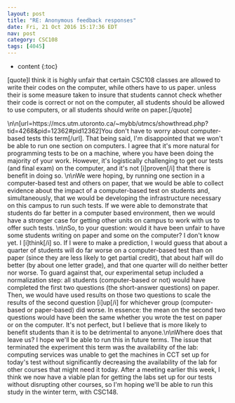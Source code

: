 ```yaml
---
layout: post
title: "RE: Anonymous feedback responses"
date: Fri, 21 Oct 2016 15:17:36 EDT
nav: post
category: CSC108
tags: [4045]
---
```


* content
{:toc}

[quote]I think it is highly unfair that certain CSC108 classes are allowed to write their codes on the computer, while others have to us paper. unless their is some measure taken to insure that students cannot check whether their code is correct or not on the computer, all students should be allowed to use computers, or all students should write on paper.[/quote]
<!-- more -->
<p>\n\n[url=https://mcs.utm.utoronto.ca/~mybb/utmcs/showthread.php?tid=4268&pid=12362#pid12362]You don't have to worry about computer-based tests this term[/url]. That being said, I'm disappointed that we won't be able to run one section on computers. I agree that it's more natural for programming tests to be on a machine, where you have been doing the majority of your work. However, it's logistically challenging to get our tests (and final exam) on the computer, and it's not [i]proven[/i] that there is benefit in doing so. \n\nWe were hoping, by running one section in a computer-based test and others on paper, that we would be able to collect evidence about the impact of a computer-based test on students and, simultaneously, that we would be developing the infrastructure necessary on this campus to run such tests. If we were able to demonstrate that students do far better  in a computer based environment, then we would have a stronger case for getting other units on campus to work with us to offer such tests. \n\nSo, to your question: would it have been unfair to have some students writing on paper and some on the computer? I don't know yet. I [i]think[/i] so. If I were to make a prediction, I would guess that about a quarter of students will do far worse on a computer-based test than on paper (since they are less likely to get partial credit), that about half will do better (by about one letter grade), and that one quarter will do neither better nor worse. To guard against that, our experimental setup included a normalization step: all students (computer-based or not) would have completed the first two questions (the short-answer questions) on paper. Then, we would have used results on those two questions to scale the results of the second question [i]up[/i] for whichever group (computer-based or paper-based) did worse. In essence: the mean on the second two questions would have been the same whether you wrote the test on paper or on the computer. It's not perfect, but I believe that is more likely to benefit students than it is to be detrimental to anyone.\n\nWhere does that leave us? I hope we'll be able to run this in future terms. The issue that terminated the experiment this term was the availability of the lab: computing services was unable to get the machines in CCT set up for today's test without significantly decreasing the availability of the lab for other courses that might need it today. After a meeting earlier this week, I think we now have a viable plan for getting the labs set up for our tests without disrupting other courses, so I'm hoping we'll be able to run this study in the winter term, with CSC148.</p>
